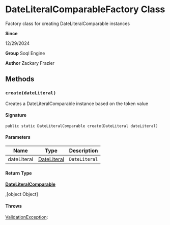 # DateLiteralComparableFactory Class

Factory class for creating DateLiteralComparable instances

**Since** 

12/29/2024

**Group** Soql Engine

**Author** Zackary Frazier

## Methods
### `create(dateLiteral)`

Creates a DateLiteralComparable instance based on the token value

#### Signature
```apex
public static DateLiteralComparable create(DateLiteral dateLiteral)
```

#### Parameters
| Name | Type | Description |
|------|------|-------------|
| dateLiteral | [DateLiteral](DateLiteral.md) | `DateLiteral` |

#### Return Type
**[DateLiteralComparable](DateLiteralComparable.md)**

,[object Object]

#### Throws
[ValidationException](../utilities/ValidationException.md):